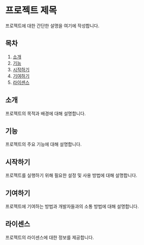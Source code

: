 # 프로젝트 제목

프로젝트에 대한 간단한 설명을 여기에 작성합니다.

## 목차

1. [소개](#소개)
2. [기능](#기능)
3. [시작하기](#시작하기)
4. [기여하기](#기여하기)
5. [라이센스](#라이센스)

## 소개

프로젝트의 목적과 배경에 대해 설명합니다.

## 기능

프로젝트의 주요 기능에 대해 설명합니다.

## 시작하기

프로젝트를 실행하기 위해 필요한 설정 및 사용 방법에 대해 설명합니다.

## 기여하기

프로젝트에 기여하는 방법과 개발자들과의 소통 방법에 대해 설명합니다.

## 라이센스

프로젝트의 라이센스에 대한 정보를 제공합니다.
